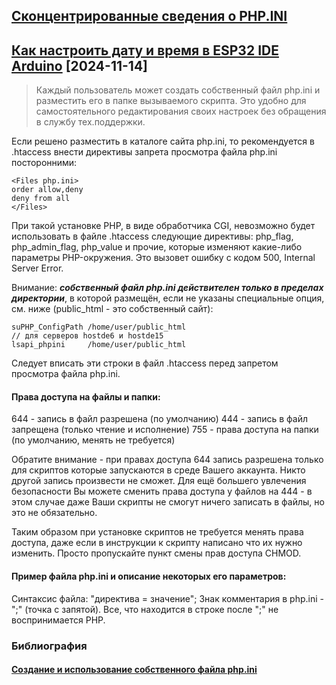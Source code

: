 ## [Сконцентрированные сведения о PHP.INI](#)


## [Как настроить дату и время в ESP32 IDE Arduino](https://github.com/Vladimir-Trufanov/BitofExpert/blob/main/bifeEsp32/kak-nastroit-datu-i-vremya-v-esp32/kak-nastroit-datu-i-vremya-v-esp32.md) [2024-11-14]

> Каждый пользователь может создать собственный файл php.ini и разместить его в папке вызываемого скрипта. Это удобно для самостоятельного редактирования своих настроек без обращения в службу тех.поддержки.

Если решено разместить в каталоге сайта php.ini, то рекомендуется в .htaccess внести директивы запрета просмотра файла php.ini посторонними:

```
<Files php.ini>  
order allow,deny  
deny from all  
</Files>
```
 
При такой установке PHP, в виде обработчика CGI, невозможно будет использовать в файле .htaccess следующие директивы: php_flag, php_admin_flag, php_value и прочие, которые изменяют какие-либо параметры PHP-окружения. Это вызовет ошибку с кодом 500, Internal Server Error.

Внимание: ***собственный файл php.ini действителен только в пределах директории***, в которой размещён, если не указаны специальные опция, см. ниже (public_html  - это собственный сайт):

```
suPHP_ConfigPath /home/user/public_html 
// для серверов hostde6 и hostde15
lsapi_phpini     /home/user/public_html
```
Следует вписать эти строки в файл .htaccess перед запретом просмотра файла php.ini.

#### Права доступа на файлы и папки:

644 - запись в файл разрешена (по умолчанию)
444 - запись в файл запрещена (только чтение и исполнение)
755 - права доступа на папки (по умолчанию, менять не требуется)

Обратите внимание - при правах доступа 644 запись разрешена только для скриптов которые запускаются в среде Вашего аккаунта. Никто другой запись произвести не сможет. Для ещё большего увлечения безопасности Вы можете сменить права доступа у файлов на 444 - в этом случае даже Ваши скрипты не смогут ничего записать в файлы, но это не обязательно.

Таким образом при установке скриптов не требуется менять права доступа, даже если в инструкции к скрипту написано что их нужно изменить. Просто пропускайте пункт смены прав доступа CHMOD.

#### Пример файла php.ini и описание некоторых его параметров:

Синтаксис файла: "директива = значение"; 
Знак комментария в php.ini - ";" (точка с запятой). Все, что находится в строке после ";" не воспринимается PHP.


### Библиография

#### [Создание и использование собственного файла php.ini](https://fornex.com/ru/help/php-ini/)

